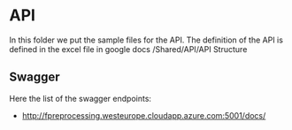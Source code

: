 
# API
In this folder we put the sample files for the API.
The definition of the API is defined in the excel file in google docs /Shared/API/API Structure

## Swagger
Here the list of the swagger endpoints:
* http://fpreprocessing.westeurope.cloudapp.azure.com:5001/docs/
